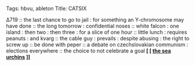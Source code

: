 Tags: hbvu, ableton
Title: CATSIX
  
∆719 :: the last chance to go to jail : for something an Y-chromosome may have done :: the long tomorrow : confidential noses :: white falcon : one island : then two : then three : for a slice of one hour :: little lunch : requires peanuts : and kvarg :: the cable guy : prevails : despite abusing : the right to screw up :: be done with peper :: a debate on czechslovakian communism : elections everywhere :: the choice to not celebrate a goal
**[ [ [the sea urchins](https://theseaurchins.bandcamp.com//) ]]**
